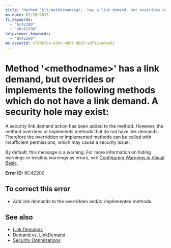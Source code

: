 ```yaml
---
title: "Method '&lt;methodname&gt;' has a link demand, but overrides or implements the following methods which do not have a link demand. A security hole may exist:"
ms.date: 07/20/2015
f1_keywords: 
  - "bc42200"
  - "vbc42200"
helpviewer_keywords: 
  - "BC42200"
ms.assetid: c79d672e-638c-4d87-9b93-edf12ce84a52
---
```

# Method '&lt;methodname&gt;' has a link demand, but overrides or implements the following methods which do not have a link demand. A security hole may exist:
A security link demand action has been added to the method. However, the method overrides or implements methods that do not have link demands. Therefore the overridden or implemented methods can be called with insufficient permissions, which may cause a security issue.  
  
 By default, this message is a warning. For more information on hiding warnings or treating warnings as errors, see [Configuring Warnings in Visual Basic](/visualstudio/ide/configuring-warnings-in-visual-basic).  
  
 **Error ID:** BC42200  
  
## To correct this error  
  
-   Add link demands to the overridden and/or implemented methods.  
  
## See also

- [Link Demands](../../framework/misc/link-demands.md)  
- [Demand vs. LinkDemand](../../framework/misc/securing-wrapper-code.md#demand-vs-linkdemand)  
- [Security Optimizations](https://msdn.microsoft.com/library/cf255069-d85d-4de3-914a-e4625215a7c0)
